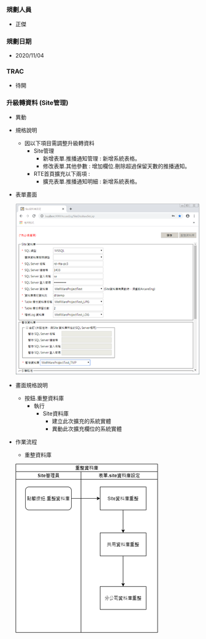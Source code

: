 ### <div id="user">規劃人員</div>
* 正傑

### <div id="updatedate">規劃日期</div>
* 2020/11/04

### <div id="trac">TRAC</div>
* 待開

### <div id="sitemanage_2">升級轉資料 <path>(Site管理)</path></div>
* 異動
* 規格說明
    * 因以下項目需調整升級轉資料
        * Site管理
            * 新增表單.推播通知管理 : 新增系統表格。
            * 修改表單.其他參數 : 增加欄位.刪除超過保留天數的推播通知。
        * RTE首頁擴充以下兩項 :
            * 擴充表單.推播通知明細 : 新增系統表格。
* 表單畫面

    ![Alt sitedatabaseset_view](./img/sitedatabaseset.png)   
* 畫面規格說明
    * 按鈕.重整資料庫
        * 執行
            * Site資料庫
                * 建立此次擴充的系統實體
                * 異動此次擴充欄位的系統實體
* 作業流程
    * 重整資料庫

    ![Alt sitedatabaseset_sa1](./img/sitedatabaseset_sa1.png)
